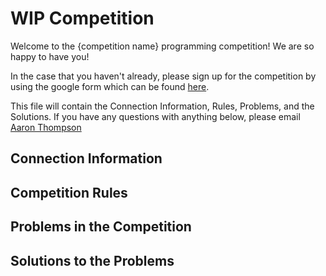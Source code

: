# WIP Competition
Welcome to the {competition name} programming competition! We are so happy to have you!

In the case that you haven't already, please sign up for the competition by using the google form which can be found [here]().

This file will contain the Connection Information, Rules, Problems, and the Solutions. If you have any questions with anything below, please email [Aaron Thompson](mailto://amthompson012@gmail.com)

## Connection Information

## Competition Rules

## Problems in the Competition

## Solutions to the Problems